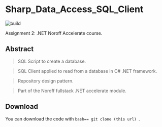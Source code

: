 # Sharp_Data_Access_SQL_Client
![build](https://img.shields.io/badge/build-passing-green)

Assignment 2: .NET Noroff Accelerate course.

## Abstract

> SQL Script to create a database.

> SQL Client applied to read from a database in C# .NET framework.

> Repository design pattern.

> Part of the Noroff fullstack .NET accelerate module.

## Download
You can download the code with ```bash== git clone (this url) ```.
